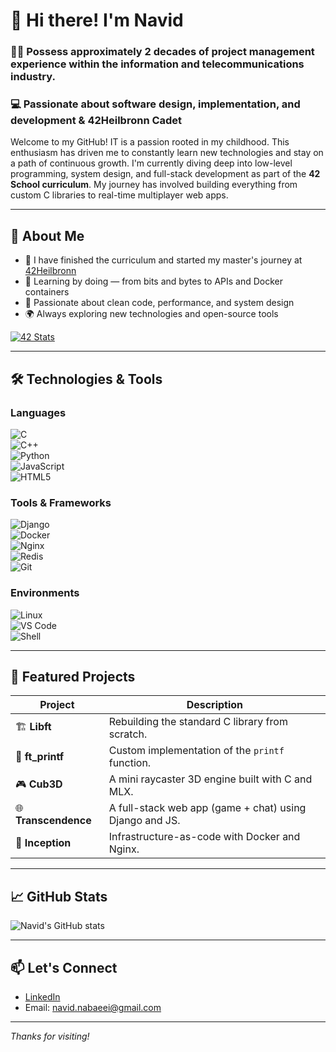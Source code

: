 # 👋 Hi there! I'm Navid

### 👨‍💼 Possess approximately 2 decades of **project management** experience within the information and telecommunications industry.
### 💻 Passionate about software design, implementation, and development  & 42Heilbronn Cadet

Welcome to my GitHub! IT is a passion rooted in my childhood. This enthusiasm has driven me to constantly learn new technologies and stay on a path of continuous growth. I'm currently diving deep into low-level programming, system design, and full-stack development as part of the **42 School curriculum**. My journey has involved building everything from custom C libraries to real-time multiplayer web apps.

---

## 🚀 About Me

- 🔭 I have finished the curriculum and started my master's journey at [42Heilbronn](https://42heilbronn.de)
- 🌱 Learning by doing — from bits and bytes to APIs and Docker containers
- 🧠 Passionate about clean code, performance, and system design
- 🌍 Always exploring new technologies and open-source tools

[![42 Stats](https://badge.mediaplus.ma/darkblue/nnabaeei?UM6P=off)](https://github.com/oakoudad/badge42)

---

## 🛠️ Technologies & Tools

### Languages  
![C](https://img.shields.io/badge/C-A8B9CC?style=for-the-badge&logo=c&logoColor=white)  
![C++](https://img.shields.io/badge/C++-00599C?style=for-the-badge&logo=c%2B%2B&logoColor=white)  
![Python](https://img.shields.io/badge/Python-3776AB?style=for-the-badge&logo=python&logoColor=white)  
![JavaScript](https://img.shields.io/badge/JavaScript-F7DF1E?style=for-the-badge&logo=javascript&logoColor=black)  
![HTML5](https://img.shields.io/badge/HTML5-E34F26?style=for-the-badge&logo=html5&logoColor=white)

### Tools & Frameworks  
![Django](https://img.shields.io/badge/Django-092E20?style=for-the-badge&logo=django&logoColor=white)  
![Docker](https://img.shields.io/badge/Docker-2496ED?style=for-the-badge&logo=docker&logoColor=white)  
![Nginx](https://img.shields.io/badge/Nginx-009639?style=for-the-badge&logo=nginx&logoColor=white)  
![Redis](https://img.shields.io/badge/Redis-DC382D?style=for-the-badge&logo=redis&logoColor=white)  
![Git](https://img.shields.io/badge/Git-F05032?style=for-the-badge&logo=git&logoColor=white)

### Environments  
![Linux](https://img.shields.io/badge/Linux-FCC624?style=for-the-badge&logo=linux&logoColor=black)  
![VS Code](https://img.shields.io/badge/VSCode-007ACC?style=for-the-badge&logo=visual-studio-code&logoColor=white)  
![Shell](https://img.shields.io/badge/Shell-4EAA25?style=for-the-badge&logo=gnu-bash&logoColor=white)

---

## 📂 Featured Projects

| Project        | Description |
|----------------|-------------|
| 🏗️ **Libft** | Rebuilding the standard C library from scratch. |
| 🔢 **ft_printf** | Custom implementation of the `printf` function. |
| 🎮 **Cub3D** | A mini raycaster 3D engine built with C and MLX. |
| 🌐 **Transcendence** | A full-stack web app (game + chat) using Django and JS. |
| 🐳 **Inception** | Infrastructure-as-code with Docker and Nginx. |

---

## 📈 GitHub Stats

![Navid's GitHub stats](https://github-readme-stats.vercel.app/api?username=nnabaeei&show_icons=true&theme=dark&hide=prs,issues)

---

## 📫 Let's Connect

- [LinkedIn](www.linkedin.com/in/navid-nabaeei)
- Email: navid.nabaeei@gmail.com  


---

_Thanks for visiting!_

